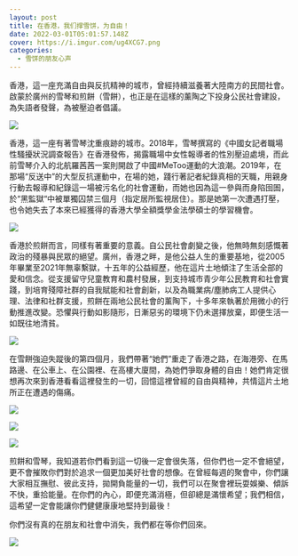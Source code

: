 ```yaml
---
layout: post
title: 在香港，我们撑雪饼，为自由！
date: 2022-03-01T05:01:57.148Z
cover: https://i.imgur.com/ug4XCG7.png
categories:
  - 雪饼的朋友心声
---
```

香港，這一座充滿自由與反抗精神的城市，曾經持續滋養著大陸南方的民間社會。啟蒙於廣州的雪琴和煎餅（雪餅），也正是在這樣的薰陶之下投身公民社會建設，為失語者發聲，為被壓迫者倡議。

![](https://i.imgur.com/4W2GKPe.png)

香港，這一座有著雪琴沈重痕跡的城市。2018年，雪琴撰寫的《中國女記者職場性騷擾狀況調查報告》在香港發佈，揭露職場中女性報導者的性別壓迫處境，而此前雪琴介入的北航羅茜茜一案則開啟了中國#MeToo運動的大浪潮。2019年，在那場“反送中”的大型反抗運動中，在場的她，踐行著記者紀錄真相的天職，用親身行動去報導和紀錄這一場被污名化的社會運動，而她也因為這一參與而身陷囹圄，於“黑監獄“中被單獨囚禁三個月（指定居所監視居住）。那是她第一次遭遇打壓，也令她失去了本來已經獲得的香港大學全額獎學金法學碩士的學習機會。

![](https://i.imgur.com/Ofx9QNd.png)

香港於煎餅而言，同樣有著重要的意義。自公民社會劇變之後，他無時無刻感慨著政治的殘暴與民眾的絕望。廣州，香港之畔，是他公益人生的重要基地，從2005年畢業至2021年無辜繫獄，十五年的公益經歷，他在這片土地傾注了生活全部的愛和信念。從支援留守兒童教育和農村發展，到支持城市青少年公民教育和社會實踐，到培育殘障社群的自我賦能和社會創新，以及為職業病/塵肺病工人提供心理、法律和社群支援，煎餅在兩地公民社會的薰陶下，十多年來執著於用微小的行動推進改變。恐懼與行動如影隨形，日漸惡劣的環境下仍未選擇放棄，即便生活一如既往地清貧。

![](https://i.imgur.com/kfESW9V.png)

在雪餅強迫失蹤後的第四個月，我們帶著“她們”重走了香港之路，在海港旁、在馬路邊、在公車上、在公園裡、在高樓大廈間，為她們爭取身體的自由！她們肯定很想再次來到香港看看這裡發生的一切，回憶這裡曾經的自由與精神，共情這片土地所正在遭遇的傷痛。

![](https://i.imgur.com/wWzLbHu.png)

![](https://i.imgur.com/B8qkT3Q.png)

![](https://i.imgur.com/Cu87PA9.png)

煎餅和雪琴，我知道若你們看到這一切後一定會很失落，但你們也一定不會絕望，更不會摧敗你們對於追求一個更加美好社會的想像。在曾經每週的聚會中，你們讓大家相互撫慰、彼此支持，拋開負能量的一切，我們可以在聚會裡玩耍娛樂、傾訴不快，重拾能量。在你們的內心，即便充滿消極，但卻總是滿懷希望；我們相信，這希望一定會能讓你們健健康康地堅持到最後！

你們沒有真的在朋友和社會中消失，我們都在等你們回來。

![](https://i.imgur.com/C39XiiR.png)
